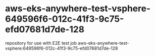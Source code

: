 # aws-eks-anywhere-test-vsphere-649596f6-012c-41f3-9c75-efd07681d7de-128
repository for use with E2E test job aws-eks-anywhere-test-vsphere:649596f6-012c-41f3-9c75-efd07681d7de-128
